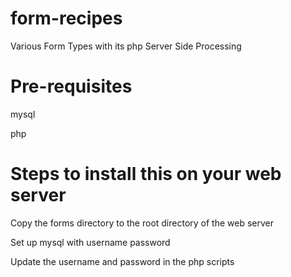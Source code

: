 # form-recipes
Various Form Types with its php Server Side Processing

# Pre-requisites
mysql

php

# Steps to install this on your web server
Copy the forms directory to the root directory of the web server

Set up mysql with username password

Update the username and password in the php scripts

